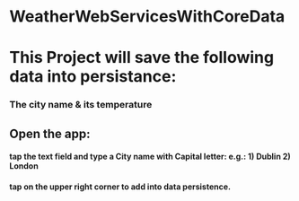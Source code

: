 # WeatherWebServicesWithCoreData

# This Project will save the following data into persistance:
   ### The city name & its temperature
   
## Open the app:
   #### tap the text field and type a City name with Capital letter: e.g.: 1) Dublin 2) London
   #### tap on the upper right corner to add into data persistence.
